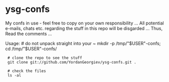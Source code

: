 # ysg-confs

My confs in use - feel free to copy on your own responsibility ...
All potential e-mails, chats etc. regarding the stuff in this repo will be disgarded ... 
Thus, Read the comments ... 

Usage:
     # do not unpack straight into your ~
     mkdir -p /tmp/"$USER"-confs; cd /tmp/"$USER"-confs/
     
     # clone the repo to see the stuff 
     git clone git://github.com/YordanGeorgiev/ysg-confs.git .

     # check the files
     ls -al
